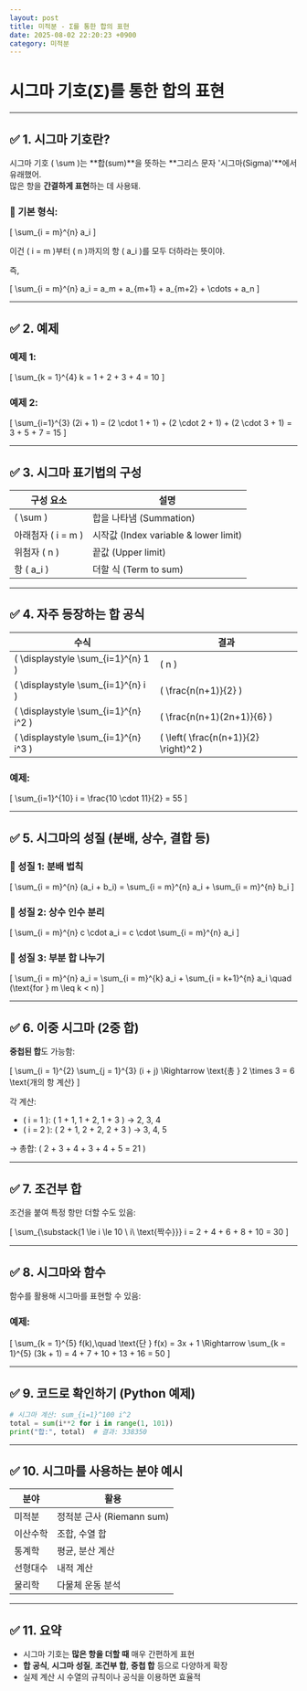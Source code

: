 ```yaml
---
layout: post
title: 미적분 - Σ를 통한 합의 표현
date: 2025-08-02 22:20:23 +0900
category: 미적분
---
```

# 시그마 기호(Σ)를 통한 합의 표현

---

## ✅ 1. 시그마 기호란?

시그마 기호 \( \sum \)는 **합(sum)**을 뜻하는 **그리스 문자 '시그마(Sigma)'**에서 유래했어.  
많은 항을 **간결하게 표현**하는 데 사용돼.

### 📌 기본 형식:

\[
\sum_{i = m}^{n} a_i
\]

이건 \( i = m \)부터 \( n \)까지의 항 \( a_i \)를 모두 더하라는 뜻이야.

즉,

\[
\sum_{i = m}^{n} a_i = a_m + a_{m+1} + a_{m+2} + \cdots + a_n
\]

---

## ✅ 2. 예제

### 예제 1:

\[
\sum_{k = 1}^{4} k = 1 + 2 + 3 + 4 = 10
\]

### 예제 2:

\[
\sum_{i=1}^{3} (2i + 1) = (2 \cdot 1 + 1) + (2 \cdot 2 + 1) + (2 \cdot 3 + 1) = 3 + 5 + 7 = 15
\]

---

## ✅ 3. 시그마 표기법의 구성

| 구성 요소 | 설명 |
|------------|------|
| \( \sum \) | 합을 나타냄 (Summation) |
| 아래첨자 \( i = m \) | 시작값 (Index variable & lower limit) |
| 위첨자 \( n \) | 끝값 (Upper limit) |
| 항 \( a_i \) | 더할 식 (Term to sum) |

---

## ✅ 4. 자주 등장하는 합 공식

| 수식 | 결과 |
|------|------|
| \( \displaystyle \sum_{i=1}^{n} 1 \) | \( n \) |
| \( \displaystyle \sum_{i=1}^{n} i \) | \( \frac{n(n+1)}{2} \) |
| \( \displaystyle \sum_{i=1}^{n} i^2 \) | \( \frac{n(n+1)(2n+1)}{6} \) |
| \( \displaystyle \sum_{i=1}^{n} i^3 \) | \( \left( \frac{n(n+1)}{2} \right)^2 \) |

### 예제:

\[
\sum_{i=1}^{10} i = \frac{10 \cdot 11}{2} = 55
\]

---

## ✅ 5. 시그마의 성질 (분배, 상수, 결합 등)

### 📌 성질 1: 분배 법칙

\[
\sum_{i = m}^{n} (a_i + b_i) = \sum_{i = m}^{n} a_i + \sum_{i = m}^{n} b_i
\]

### 📌 성질 2: 상수 인수 분리

\[
\sum_{i = m}^{n} c \cdot a_i = c \cdot \sum_{i = m}^{n} a_i
\]

### 📌 성질 3: 부분 합 나누기

\[
\sum_{i = m}^{n} a_i = \sum_{i = m}^{k} a_i + \sum_{i = k+1}^{n} a_i
\quad (\text{for } m \leq k < n)
\]

---

## ✅ 6. 이중 시그마 (2중 합)

**중첩된 합**도 가능함:

\[
\sum_{i = 1}^{2} \sum_{j = 1}^{3} (i + j)
\Rightarrow \text{총 } 2 \times 3 = 6 \text{개의 항 계산}
\]

각 계산:

- \( i = 1 \): \( 1 + 1, 1 + 2, 1 + 3 \) → 2, 3, 4
- \( i = 2 \): \( 2 + 1, 2 + 2, 2 + 3 \) → 3, 4, 5

→ 총합: \( 2 + 3 + 4 + 3 + 4 + 5 = 21 \)

---

## ✅ 7. 조건부 합

조건을 붙여 특정 항만 더할 수도 있음:

\[
\sum_{\substack{1 \le i \le 10 \\ i\ \text{짝수}}} i = 2 + 4 + 6 + 8 + 10 = 30
\]

---

## ✅ 8. 시그마와 함수

함수를 활용해 시그마를 표현할 수 있음:

### 예제:

\[
\sum_{k = 1}^{5} f(k),\quad \text{단 } f(x) = 3x + 1
\Rightarrow \sum_{k = 1}^{5} (3k + 1) = 4 + 7 + 10 + 13 + 16 = 50
\]

---

## ✅ 9. 코드로 확인하기 (Python 예제)

```python
# 시그마 계산: sum_{i=1}^100 i^2
total = sum(i**2 for i in range(1, 101))
print("합:", total)  # 결과: 338350
```

---

## ✅ 10. 시그마를 사용하는 분야 예시

| 분야 | 활용 |
|------|------|
| 미적분 | 정적분 근사 (Riemann sum) |
| 이산수학 | 조합, 수열 합 |
| 통계학 | 평균, 분산 계산 |
| 선형대수 | 내적 계산 |
| 물리학 | 다물체 운동 분석 |

---

## ✅ 11. 요약

- 시그마 기호는 **많은 항을 더할 때** 매우 간편하게 표현
- **합 공식**, **시그마 성질**, **조건부 합**, **중첩 합** 등으로 다양하게 확장
- 실제 계산 시 수열의 규칙이나 공식을 이용하면 효율적
